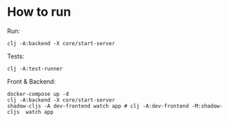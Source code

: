 # How to run

Run:

```shell
clj -A:backend -X core/start-server
```

Tests:

```shell
clj -A:test-runner
```

Front & Backend:

```shell
docker-compose up -d
clj -A:backend -X core/start-server
shadow-cljs -A dev-frontend watch app # clj -A:dev-frontend -M:shadow-cljs  watch app
```
